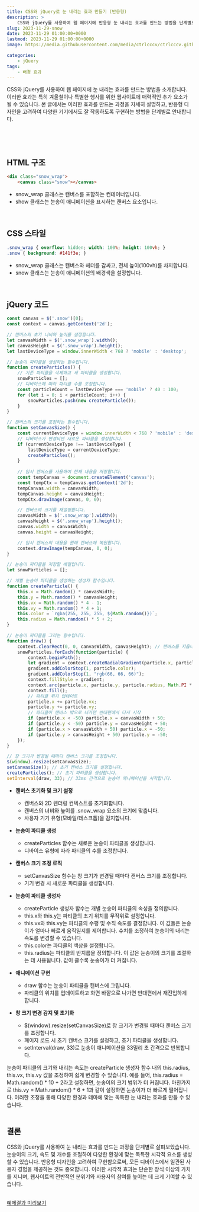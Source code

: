 ```yaml
---
title: CSS와 jQuery로 눈 내리는 효과 만들기 (반응형)
description: >  
    CSS와 jQuery를 사용하여 웹 페이지에 반응형 눈 내리는 효과를 만드는 방법을 단계별로 안내합니다. 눈송이의 크기, 속도, 개수를 조절하는 방법을 포함하여 모든 디바이스에서 일관된 사용자 경험을 제공합니다.
slug: 2023-11-29-snow
date: 2023-11-29 01:00:00+0000
lastmod: 2023-11-29 01:00:00+0000
image: https://media.githubusercontent.com/media/ctrlcccv/ctrlcccv.github.io/master/assets/img/post/2023-11-29-snow2.webp

categories:
    - jQuery
tags:
    - 배경 효과
---
```

CSS와 jQuery를 사용하여 웹 페이지에 눈 내리는 효과를 만드는 방법을 소개합니다. 이러한 효과는 특히 겨울철이나 특별한 행사를 위한 웹사이트에 매력적인 추가 요소가 될 수 있습니다. 본 글에서는 이러한 효과를 만드는 과정을 자세히 설명하고, 반응형 디자인을 고려하여 다양한 기기에서도 잘 작동하도록 구현하는 방법을 단계별로 안내합니다.     

<br>

<ins class="adsbygoogle"
     style="display:block; text-align:center;"
     data-ad-layout="in-article"
     data-ad-format="fluid"
     data-ad-client="ca-pub-8535540836842352"
     data-ad-slot="2974559225"></ins>
<script>
     (adsbygoogle = window.adsbygoogle || []).push({});
</script>


<br>

## HTML 구조
```html
<div class="snow_wrap">
    <canvas class="snow"></canvas>

```
* snow_wrap 클래스는 캔버스를 포함하는 컨테이너입니다.
* show 클래스는 눈송이 애니메이션을 표시하는 캔버스 요소입니다.   
<br>

## CSS 스타일
```css
.snow_wrap { overflow: hidden; width: 100%; height: 100vh; } 
.snow { background: #141f3e; } 
```
* snow_wrap 클래스는 캔버스와 헤더를 감싸고, 전체 높이(100vh)를 차지합니다.
* snow 클래스는 눈송이 애니메이션의 배경색을 설정합니다.  

<br>

## jQuery 코드
```js
const canvas = $('.snow')[0];
const context = canvas.getContext('2d');

// 캔버스의 초기 너비와 높이를 설정합니다.
let canvasWidth = $('.snow_wrap').width();
let canvasHeight = $('.snow_wrap').height();
let lastDeviceType = window.innerWidth < 768 ? 'mobile' : 'desktop';

// 눈송이 파티클을 생성하는 함수입니다.
function createParticles() {
    // 기존 파티클을 삭제하고 새 파티클을 생성합니다.
    snowParticles = []; 
    // 디바이스에 따라 파티클 수를 조정합니다.
    const particleCount = lastDeviceType === 'mobile' ? 40 : 100; 
    for (let i = 0; i < particleCount; i++) {
        snowParticles.push(new createParticle());
    }
}

// 캔버스의 크기를 조정하는 함수입니다.
function setCanvasSize() {
    const currentDeviceType = window.innerWidth < 768 ? 'mobile' : 'desktop';
    // 디바이스가 변경되면 새로운 파티클을 생성합니다.
    if (currentDeviceType !== lastDeviceType) {
        lastDeviceType = currentDeviceType;
        createParticles();
    }
    
    // 임시 캔버스를 사용하여 현재 내용을 저장합니다.
    const tempCanvas = document.createElement('canvas');
    const tempCtx = tempCanvas.getContext('2d');
    tempCanvas.width = canvasWidth;
    tempCanvas.height = canvasHeight;
    tempCtx.drawImage(canvas, 0, 0);

    // 캔버스의 크기를 재설정합니다.
    canvasWidth = $('.snow_wrap').width();
    canvasHeight = $('.snow_wrap').height();
    canvas.width = canvasWidth;
    canvas.height = canvasHeight;

    // 임시 캔버스의 내용을 원래 캔버스에 복원합니다.
    context.drawImage(tempCanvas, 0, 0);
}

// 눈송이 파티클을 저장할 배열입니다.
let snowParticles = []; 

// 개별 눈송이 파티클을 생성하는 생성자 함수입니다.
function createParticle() {
    this.x = Math.random() * canvasWidth;
    this.y = Math.random() * canvasHeight;
    this.vx = Math.random() * 4 - 1;
    this.vy = Math.random() * 4 + 1;
    this.color = `rgba(255, 255, 255, ${Math.random()})`;
    this.radius = Math.random() * 5 + 2;
}

// 눈송이 파티클을 그리는 함수입니다.
function draw() {
    context.clearRect(0, 0, canvasWidth, canvasHeight); // 캔버스를 지웁니다.
    snowParticles.forEach(function(particle) {
        context.beginPath();
        let gradient = context.createRadialGradient(particle.x, particle.y, 0, particle.x, particle.y, particle.radius);
        gradient.addColorStop(1, particle.color);
        gradient.addColorStop(1, "rgb(66, 66, 66)");
        context.fillStyle = gradient;
        context.arc(particle.x, particle.y, particle.radius, Math.PI * 2, false);
        context.fill();
        // 파티클 위치 업데이트
        particle.x += particle.vx;
        particle.y += particle.vy;
        // 파티클이 캔버스 밖으로 나가면 반대편에서 다시 시작
        if (particle.x < -50) particle.x = canvasWidth + 50;
        if (particle.y < -50) particle.y = canvasHeight + 50;
        if (particle.x > canvasWidth + 50) particle.x = -50;
        if (particle.y > canvasHeight + 50) particle.y = -50;
    });
}

// 창 크기가 변경될 때마다 캔버스 크기를 조정합니다.
$(window).resize(setCanvasSize);
setCanvasSize(); // 초기 캔버스 크기를 설정합니다.
createParticles(); // 초기 파티클을 생성합니다.
setInterval(draw, 33); // 33ms 간격으로 눈송이 애니메이션을 시작합니다.
```



<ins class="adsbygoogle"
     style="display:block; text-align:center;"
     data-ad-layout="in-article"
     data-ad-format="fluid"
     data-ad-client="ca-pub-8535540836842352"
     data-ad-slot="2974559225"></ins>
<script>
     (adsbygoogle = window.adsbygoogle || []).push({});
</script>


* **캔버스 초기화 및 크기 설정**  
  * 캔버스와 2D 렌더링 컨텍스트를 초기화합니다.
  * 캔버스의 너비와 높이를 .snow_wrap 요소의 크기에 맞춥니다.
  * 사용자 기기 유형(모바일/데스크톱)을 감지합니다.

* **눈송이 파티클 생성**  
  * createParticles 함수는 새로운 눈송이 파티클을 생성합니다.
  * 디바이스 유형에 따라 파티클의 수를 조정합니다.

* **캔버스 크기 조정 로직**  
  * setCanvasSize 함수는 창 크기가 변경될 때마다 캔버스 크기를 조정합니다.
  * 기기 변경 시 새로운 파티클을 생성합니다.

* **눈송이 파티클 생성자**  
  * createParticle 생성자 함수는 개별 눈송이 파티클의 속성을 정의합니다.
  * this.x와 this.y는 파티클의 초기 위치를 무작위로 설정합니다.
  * this.vx와 this.vy는 파티클의 수평 및 수직 속도를 결정합니다. 이 값들은 눈송이가 얼마나 빠르게 움직일지를 제어합니다. 수치를 조정하여 눈송이의 내리는 속도를 변경할 수 있습니다.
  * this.color는 파티클의 색상을 설정합니다.
  * this.radius는 파티클의 반지름을 정의합니다. 이 값은 눈송이의 크기를 조절하는 데 사용됩니다. 값이 클수록 눈송이가 더 커집니다.

* **애니메이션 구현**  
  * draw 함수는 눈송이 파티클을 캔버스에 그립니다.
  * 파티클의 위치를 업데이트하고 화면 바깥으로 나가면 반대편에서 재진입하게 합니다.

* **창 크기 변경 감지 및 초기화**  
  * $(window).resize(setCanvasSize)로 창 크기가 변경될 때마다 캔버스 크기를 조정합니다.
  * 페이지 로드 시 초기 캔버스 크기를 설정하고, 초기 파티클을 생성합니다.
  * setInterval(draw, 33)로 눈송이 애니메이션을 33밀리 초 간격으로 반복합니다.


눈송이 파티클의 크기와 내리는 속도는 createParticle 생성자 함수 내의 this.radius, this.vx, this.vy 값을 조정하여 쉽게 변경할 수 있습니다. 예를 들어, this.radius = Math.random() * 10 + 2라고 설정하면, 눈송이의 크기 범위가 더 커집니다. 마찬가지로 this.vy = Math.random() * 6 + 1과 같이 설정하면 눈송이가 더 빠르게 떨어집니다. 이러한 조정을 통해 다양한 환경과 테마에 맞는 독특한 눈 내리는 효과를 만들 수 있습니다.   
<br>

## 결론
CSS와 jQuery를 사용하여 눈 내리는 효과를 만드는 과정을 단계별로 살펴보았습니다. 눈송이의 크기, 속도 및 개수를 조절하여 다양한 환경에 맞는 독특한 시각적 요소를 생성할 수 있습니다. 반응형 디자인을 고려하여 구현함으로써, 모든 디바이스에서 일관된 사용자 경험을 제공하는 것도 중요합니다. 이러한 시각적 효과는 단순한 장식 이상의 가치를 지니며, 웹사이트의 전반적인 분위기와 사용자의 참여를 높이는 데 크게 기여할 수 있습니다.  
<br>

<div class="btn_wrap">
    <a target="_blank" href="https://ctrlcccv.github.io/ctrlcccv-demo/2023-11-29-snow/">예제결과 미리보기</a>
</div>

